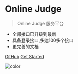 # Online Judge

> Online Judge 服务平台

- 全部接口已升级到最新
- 具备登录接口,多达100多个接口
- 更完善的文档


[GitHub](https://github.com/FinalAshen/Online-Judge)
[Get Started](#onlinejudge)

![color](#ffffff)